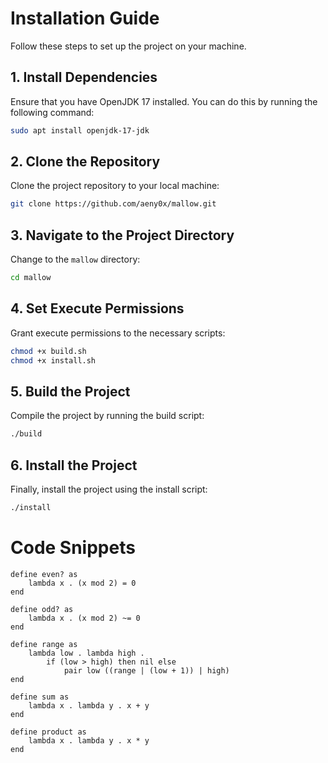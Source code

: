 # Installation Guide

Follow these steps to set up the project on your machine.

## 1. Install Dependencies

Ensure that you have OpenJDK 17 installed. You can do this by running the following command:

```bash
sudo apt install openjdk-17-jdk
```

## 2. Clone the Repository

Clone the project repository to your local machine:

```bash
git clone https://github.com/aeny0x/mallow.git
```

## 3. Navigate to the Project Directory

Change to the `mallow` directory:

```bash
cd mallow
```

## 4. Set Execute Permissions

Grant execute permissions to the necessary scripts:

```bash
chmod +x build.sh
chmod +x install.sh
```

## 5. Build the Project

Compile the project by running the build script:

```bash
./build
```

## 6. Install the Project

Finally, install the project using the install script:

```bash
./install
```


# Code Snippets

```
define even? as
    lambda x . (x mod 2) = 0
end
```

```
define odd? as
    lambda x . (x mod 2) ~= 0
end
```

```
define range as
    lambda low . lambda high .
        if (low > high) then nil else
            pair low ((range | (low + 1)) | high)
end
```

```
define sum as
    lambda x . lambda y . x + y
end
```

```
define product as
    lambda x . lambda y . x * y
end
```
